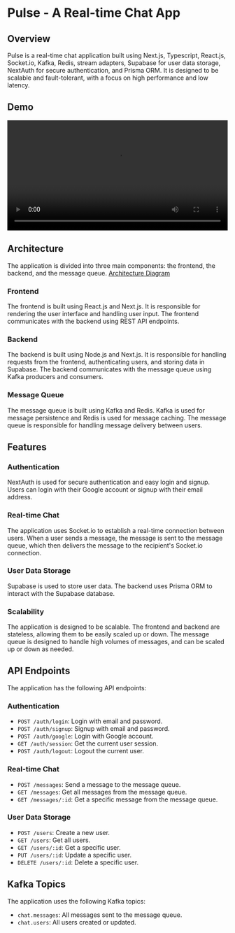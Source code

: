 # Pulse - A Real-time Chat App

## Overview

Pulse is a real-time chat application built using Next.js, Typescript, React.js, Socket.io, Kafka, Redis, stream adapters, Supabase for user data storage, NextAuth for secure authentication, and Prisma ORM. It is designed to be scalable and fault-tolerant, with a focus on high performance and low latency.
## Demo

<video width="100%" controls>
  <source src="/assets/demo_insta.mp4" type="video/mp4"/>
  Your browser does not support the video tag.
</video>

## Architecture

The application is divided into three main components: the frontend, the backend, and the message queue.
[Architecture Diagram](https://www.mermaidchart.com/raw/d9544c30-9303-4825-b748-deef21a44442?theme=light&version=v0.1&format=svg)

### Frontend

The frontend is built using React.js and Next.js. It is responsible for rendering the user interface and handling user input. The frontend communicates with the backend using REST API endpoints.

### Backend

The backend is built using Node.js and Next.js. It is responsible for handling requests from the frontend, authenticating users, and storing data in Supabase. The backend communicates with the message queue using Kafka producers and consumers.

### Message Queue

The message queue is built using Kafka and Redis. Kafka is used for message persistence and Redis is used for message caching. The message queue is responsible for handling message delivery between users.

## Features

### Authentication

NextAuth is used for secure authentication and easy login and signup. Users can login with their Google account or signup with their email address.

### Real-time Chat

The application uses Socket.io to establish a real-time connection between users. When a user sends a message, the message is sent to the message queue, which then delivers the message to the recipient's Socket.io connection.

### User Data Storage

Supabase is used to store user data. The backend uses Prisma ORM to interact with the Supabase database.

### Scalability

The application is designed to be scalable. The frontend and backend are stateless, allowing them to be easily scaled up or down. The message queue is designed to handle high volumes of messages, and can be scaled up or down as needed.

## API Endpoints

The application has the following API endpoints:

### Authentication

* `POST /auth/login`: Login with email and password.
* `POST /auth/signup`: Signup with email and password.
* `POST /auth/google`: Login with Google account.
* `GET /auth/session`: Get the current user session.
* `POST /auth/logout`: Logout the current user.

### Real-time Chat

* `POST /messages`: Send a message to the message queue.
* `GET /messages`: Get all messages from the message queue.
* `GET /messages/:id`: Get a specific message from the message queue.

### User Data Storage

* `POST /users`: Create a new user.
* `GET /users`: Get all users.
* `GET /users/:id`: Get a specific user.
* `PUT /users/:id`: Update a specific user.
* `DELETE /users/:id`: Delete a specific user.

## Kafka Topics

The application uses the following Kafka topics:

* `chat.messages`: All messages sent to the message queue.
* `chat.users`: All users created or updated.
